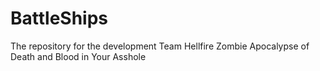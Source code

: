BattleShips
===========

The repository for the development Team Hellfire Zombie Apocalypse of Death and Blood in Your Asshole